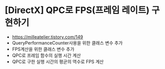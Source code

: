 # [DirectX] QPC로 FPS(프레임 레이트) 구현하기
- https://milleatelier.tistory.com/149
- QueryPerformanceCounter사용을 위한 클래스 변수 추가
- FPS계산을 위한 클래스 변수 추가
- QPC로 프레임 함수의 실행 시간 계산
- QPC로 구한 실행 시간의 평균의 역수로 FPS 계산
